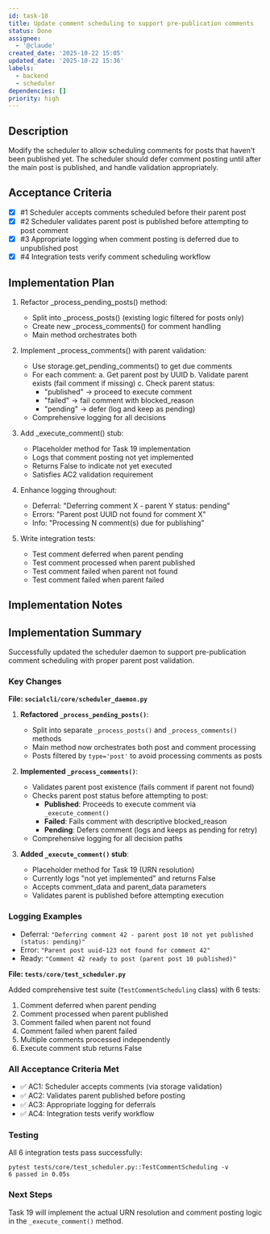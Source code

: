 ```yaml
---
id: task-18
title: Update comment scheduling to support pre-publication comments
status: Done
assignee:
  - '@claude'
created_date: '2025-10-22 15:05'
updated_date: '2025-10-22 15:36'
labels:
  - backend
  - scheduler
dependencies: []
priority: high
---
```


## Description

<!-- SECTION:DESCRIPTION:BEGIN -->
Modify the scheduler to allow scheduling comments for posts that haven't been published yet. The scheduler should defer comment posting until after the main post is published, and handle validation appropriately.
<!-- SECTION:DESCRIPTION:END -->

## Acceptance Criteria
<!-- AC:BEGIN -->
- [x] #1 Scheduler accepts comments scheduled before their parent post
- [x] #2 Scheduler validates parent post is published before attempting to post comment
- [x] #3 Appropriate logging when comment posting is deferred due to unpublished post
- [x] #4 Integration tests verify comment scheduling workflow
<!-- AC:END -->

## Implementation Plan

<!-- SECTION:PLAN:BEGIN -->
1. Refactor _process_pending_posts() method:
   - Split into _process_posts() (existing logic filtered for posts only)
   - Create new _process_comments() for comment handling
   - Main method orchestrates both

2. Implement _process_comments() with parent validation:
   - Use storage.get_pending_comments() to get due comments
   - For each comment:
     a. Get parent post by UUID
     b. Validate parent exists (fail comment if missing)
     c. Check parent status:
        - "published" → proceed to execute comment
        - "failed" → fail comment with blocked_reason
        - "pending" → defer (log and keep as pending)
   - Comprehensive logging for all decisions

3. Add _execute_comment() stub:
   - Placeholder method for Task 19 implementation
   - Logs that comment posting not yet implemented
   - Returns False to indicate not yet executed
   - Satisfies AC2 validation requirement

4. Enhance logging throughout:
   - Deferral: "Deferring comment X - parent Y status: pending"
   - Errors: "Parent post UUID not found for comment X"
   - Info: "Processing N comment(s) due for publishing"

5. Write integration tests:
   - Test comment deferred when parent pending
   - Test comment processed when parent published
   - Test comment failed when parent not found
   - Test comment failed when parent failed
<!-- SECTION:PLAN:END -->

## Implementation Notes

<!-- SECTION:NOTES:BEGIN -->
## Implementation Summary

Successfully updated the scheduler daemon to support pre-publication comment scheduling with proper parent post validation.

### Key Changes

**File: `socialcli/core/scheduler_daemon.py`**

1. **Refactored `_process_pending_posts()`**:
   - Split into separate `_process_posts()` and `_process_comments()` methods
   - Main method now orchestrates both post and comment processing
   - Posts filtered by `type='post'` to avoid processing comments as posts

2. **Implemented `_process_comments()`**:
   - Validates parent post existence (fails comment if parent not found)
   - Checks parent post status before attempting to post:
     - **Published**: Proceeds to execute comment via `_execute_comment()`
     - **Failed**: Fails comment with descriptive blocked_reason
     - **Pending**: Defers comment (logs and keeps as pending for retry)
   - Comprehensive logging for all decision paths

3. **Added `_execute_comment()` stub**:
   - Placeholder method for Task 19 (URN resolution)
   - Currently logs "not yet implemented" and returns False
   - Accepts comment_data and parent_data parameters
   - Validates parent is published before attempting execution

### Logging Examples
- Deferral: `"Deferring comment 42 - parent post 10 not yet published (status: pending)"`
- Error: `"Parent post uuid-123 not found for comment 42"`
- Ready: `"Comment 42 ready to post (parent post 10 published)"`

**File: `tests/core/test_scheduler.py`**

Added comprehensive test suite (`TestCommentScheduling` class) with 6 tests:
1. Comment deferred when parent pending
2. Comment processed when parent published
3. Comment failed when parent not found
4. Comment failed when parent failed
5. Multiple comments processed independently
6. Execute comment stub returns False

### All Acceptance Criteria Met
- ✅ AC1: Scheduler accepts comments (via storage validation)
- ✅ AC2: Validates parent published before posting
- ✅ AC3: Appropriate logging for deferrals
- ✅ AC4: Integration tests verify workflow

### Testing
All 6 integration tests pass successfully:
```
pytest tests/core/test_scheduler.py::TestCommentScheduling -v
6 passed in 0.05s
```

### Next Steps
Task 19 will implement the actual URN resolution and comment posting logic in the `_execute_comment()` method.
<!-- SECTION:NOTES:END -->
